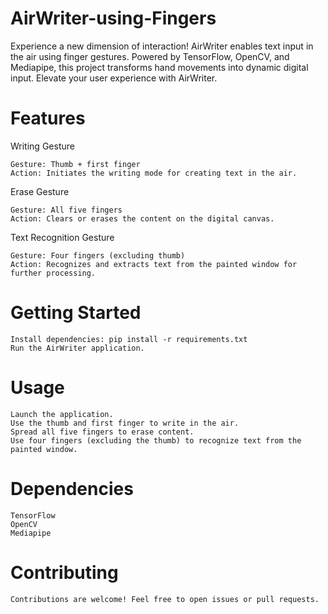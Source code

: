# AirWriter-using-Fingers
Experience a new dimension of interaction! AirWriter enables text input in the air using finger gestures. Powered by TensorFlow, OpenCV, and Mediapipe, this project transforms hand movements into dynamic digital input. Elevate your user experience with AirWriter.

# Features
Writing Gesture

    Gesture: Thumb + first finger
    Action: Initiates the writing mode for creating text in the air.

Erase Gesture

    Gesture: All five fingers
    Action: Clears or erases the content on the digital canvas.

Text Recognition Gesture

    Gesture: Four fingers (excluding thumb)
    Action: Recognizes and extracts text from the painted window for further processing.

# Getting Started
    Install dependencies: pip install -r requirements.txt
    Run the AirWriter application.

# Usage
    Launch the application.
    Use the thumb and first finger to write in the air.
    Spread all five fingers to erase content.
    Use four fingers (excluding the thumb) to recognize text from the painted window.

# Dependencies
    TensorFlow
    OpenCV
    Mediapipe

# Contributing
    Contributions are welcome! Feel free to open issues or pull requests.
